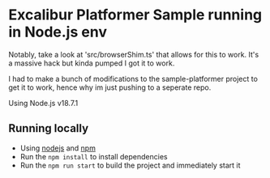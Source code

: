 # Excalibur Platformer Sample running in Node.js env

Notably, take a look at 'src/browserShim.ts' that allows for this to work. It's a massive hack but kinda pumped I got it to work.

I had to make a bunch of modifications to the sample-platformer project to get it to work, hence why im just pushing to a seperate repo.

Using Node.js v18.7.1

## Running locally

* Using [nodejs](https://nodejs.org/en/) and [npm](https://www.npmjs.com/)
* Run the `npm install` to install dependencies
* Run the `npm run start` to build the project and immediately start it
  

